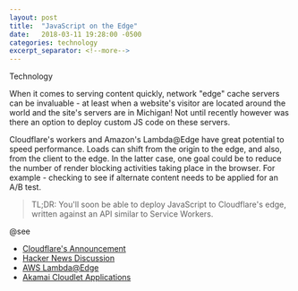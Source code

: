 ```yaml
---
layout: post
title:  "JavaScript on the Edge"
date:   2018-03-11 19:28:00 -0500
categories: technology
excerpt_separator: <!--more-->
---
```


Technology

When it comes to serving content quickly, network "edge" cache servers can be invaluable - at least when a website's visitor are located around the world and the site's servers are in Michigan! Not until recently however was there an option to deploy custom JS code on these servers. 

<!--more-->

Cloudflare's workers and Amazon's Lambda@Edge have great potential to speed performance. Loads can shift from the origin to the edge, and also, from the client to the edge. In the latter case, one goal could be to reduce the number of render blocking activities taking place in the browser. For example - checking to see if alternate content needs to be applied for an A/B test. 

> TL;DR: You'll soon be able to deploy JavaScript to Cloudflare's edge, written against an API similar to Service Workers.

@see
* [Cloudflare's Announcement](https://blog.cloudflare.com/introducing-cloudflare-workers/)
* [Hacker News Discussion](https://news.ycombinator.com/item?id=15364896)
* [AWS Lambda@Edge](https://docs.aws.amazon.com/lambda/latest/dg/lambda-edge.html)
* [Akamai Cloudlet Applications](https://www.akamai.com/us/en/products/web-performance/cloudlets/)
